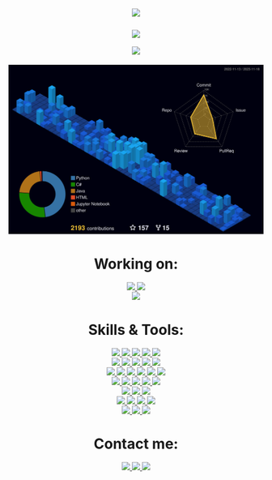 <h1 align="center">
  <a href="#">
    <img src="https://readme-typing-svg.herokuapp.com?font=Roboto&color=1833FF&size=35&center=true&vCenter=true&lines=Hello%2C+World!;I'm+Timofey+Kochetov">
  </a>
</h1>


<p align="center">
  <a href="#">
    <img src="https://github-profile-trophy.vercel.app/?username=timnekk&theme=radical&no-bg=true&no-frame=true&column=8">
  </a>
</p>


<p align="center">
  
  <a href="#">
    <img src="https://github-readme-streak-stats.herokuapp.com?user=timnekk&theme=highcontrast&hide_border=true&background=1833FF&ring=FFFFFF&fire=FFFFFF&currStreakLabel=DDDDDD&sideLabels=EBEBEB&dates=EBEBEB">
  </a>
  
  <br>
  <br>
  
  <a href="#">
    <img width="800" src="./profile-3d-contrib/profile-night-view.svg">
  </a>
  
</p>


<h1 align="center"> Working on: </h1>
<p align="center">
  
  <a href="https://github.com/TimNekk/pypayment">
    <img src="https://github-readme-stats.vercel.app/api/pin/?username=timnekk&repo=pypayment&bg_color=1833ff&text_color=EBEBEB&title_color=FFF&hide_border=true"  height="100">
  </a>
  
  <a href="https://github.com/TimNekk/Gigapixel">
    <img src="https://github-readme-stats.vercel.app/api/pin/?username=timnekk&repo=Gigapixel&bg_color=1833ff&text_color=EBEBEB&title_color=FFF&hide_border=true"  height="100">
  </a>
  
  <br>
  
  <a href="https://github.com/TheCreators/BrawlBorne">
    <img src="https://github-readme-stats.vercel.app/api/pin/?username=TheCreators&repo=BrawlBorne&bg_color=1833ff&text_color=EBEBEB&title_color=FFF&hide_border=true"  height="100">
  </a>
  
  <br>
</p>



<h1 align="center"> Skills & Tools: </h1>

<p align="center">
  <a href="https://python.org/">
    <img src="https://img.shields.io/badge/python-3776AB?style=for-the-badge&logo=python&logoColor=white">
  </a>
  <a href="https://aiogram.dev/">
    <img src="https://img.shields.io/badge/aiogram-26A5E4?style=for-the-badge&logo=telegram&logoColor=white">
  </a>
  <a href="https://fastapi.tiangolo.com/">
    <img src="https://img.shields.io/badge/fastapi-009688?style=for-the-badge&logo=fastapi&logoColor=white">
  </a>
  <a href="https://docs.celeryq.dev/">
    <img src="https://img.shields.io/badge/celery-37814A?style=for-the-badge&logo=celery&logoColor=white">
  </a>
  <a href="https://www.sqlalchemy.org/">
    <img src="https://img.shields.io/badge/sqlalchemy-D71F00?style=for-the-badge&logo=sqlalchemy&logoColor=white">
  </a>

  <br>
  
  <a href="https://java.com/">
    <img src="https://img.shields.io/badge/java-F80000.svg?style=for-the-badge&logo=coffeescript&logoColor=white">
  </a>
  <a href="https://spring.io/">
    <img src="https://img.shields.io/badge/spring web-6DB33F.svg?style=for-the-badge&logo=spring&logoColor=white">
  </a>
  <a href="https://spring.io/projects/spring-boot">
    <img src="https://img.shields.io/badge/spring cloud-6DB33F.svg?style=for-the-badge&logo=spring&logoColor=white">
  </a>
  <a href="https://spring.io/projects/spring-boot">
    <img src="https://img.shields.io/badge/spring data-6DB33F.svg?style=for-the-badge&logo=spring&logoColor=white">
  </a>
  <a href="https://junit.org/">
    <img src="https://img.shields.io/badge/junit5-25A162.svg?style=for-the-badge&logo=junit5&logoColor=white">
  </a>

  <br>

  <a href="https://docs.microsoft.com/en-us/dotnet/csharp/">
    <img src="https://img.shields.io/badge/c%23-%23239120?style=for-the-badge&logo=c-sharp&logoColor=white">
  </a>
  <a href="https://dotnet.microsoft.com/">
    <img src="https://img.shields.io/badge/dotnet-512BD4.svg?style=for-the-badge&logo=dotnet&logoColor=white">
  </a>
  <a href="https://unity.com/">
    <img src="https://img.shields.io/badge/unity-FFFFFF.svg?style=for-the-badge&logo=unity&logoColor=333333">
  </a>
  <a href="https://dotnet.microsoft.com/apps/aspnet">
    <img src="https://img.shields.io/badge/asp.net-512BD4.svg?style=for-the-badge&logo=dotnet&logoColor=white">
  </a>
  <a href="https://learn.microsoft.com/dotnet/desktop/wpf/overview/">
    <img src="https://img.shields.io/badge/wpf-0078D4.svg?style=for-the-badge&logo=windows11&logoColor=white">
  </a>
  <a href="https://learn.microsoft.com/dotnet/desktop/winforms/overview/">
    <img src="https://img.shields.io/badge/winforms-0078D4.svg?style=for-the-badge&logo=windows11&logoColor=white">
  </a>

  <br>

  <a href="https://docs.microsoft.com/cpp/">
    <img src="https://img.shields.io/badge/C++-00599C?style=for-the-badge&logo=c%2B%2B&logoColor=white">
  </a>
  <a href="https://lua.org/">
    <img src="https://img.shields.io/badge/lua-2C2D72?style=for-the-badge&logo=lua&logoColor=white">
  </a>
  <a href="https://developer.mozilla.org/docs/Web/JavaScript">
    <img src="https://img.shields.io/badge/javascript-F7DF1E?style=for-the-badge&logo=javascript&logoColor=333333">
  </a>
  <a href="https://developer.mozilla.org/docs/Web/HTML">
    <img src="https://img.shields.io/badge/html-E34F26?style=for-the-badge&logo=html5&logoColor=white">
  </a>
  <a href="https://developer.mozilla.org/en-US/docs/Web/CSS">
    <img src="https://img.shields.io/badge/css-1572B6?style=for-the-badge&logo=css3&logoColor=white">
  </a>

  <br>

  <a href="https://docker.com/">
    <img src="https://img.shields.io/badge/docker-%230db7ed.svg?style=for-the-badge&logo=docker&logoColor=white">
  </a>
  <a href="https://docs.docker.com/compose/">
    <img src="https://img.shields.io/badge/compose-%230db7ed.svg?style=for-the-badge&logo=docker&logoColor=white">
  </a>
  <a href="https://nginx.com/">
    <img src="https://img.shields.io/badge/nginx-009639.svg?style=for-the-badge&logo=nginx&logoColor=white">
  </a>

  <br>

  <a href="https://postgresql.org/">
    <img src="https://img.shields.io/badge/postgres-%23316192.svg?style=for-the-badge&logo=postgresql&logoColor=white">
  </a>
  <a href="https://redis.io/">
    <img src="https://img.shields.io/badge/redis-DC382D.svg?style=for-the-badge&logo=redis&logoColor=white">
  </a>
  <a href="https://mysql.com/">
    <img src="https://img.shields.io/badge/mysql-%2300f.svg?style=for-the-badge&logo=mysql&logoColor=white">
  </a>
  <a href="https://sqlite.org/">
    <img src="https://img.shields.io/badge/sqlite-%2307405e.svg?style=for-the-badge&logo=sqlite&logoColor=white">
  </a>

  <br>

  <a href="https://photoshop.com/">
    <img src="https://img.shields.io/badge/photoshop-%2331A8FF.svg?style=for-the-badge&logo=adobephotoshop&logoColor=white">
  </a>
  <a href="https://adobe.com/products/aftereffects">
    <img src="https://img.shields.io/badge/after effects-%23563D7C.svg?style=for-the-badge&logo=adobeaftereffects&logoColor=white">
  </a>
  <a href="https://www.adobe.com/products/illustrator">
    <img src="https://img.shields.io/badge/illustrator-%23FF9A00.svg?style=for-the-badge&logo=adobeillustrator&logoColor=white">
  </a>
</p>

<h1 align="center"> Contact me: </h1>

<p align="center">
  <a href="https://t.me/TimNekk">
    <img src="https://img.shields.io/badge/Telegram-2CA5E0?style=for-the-badge&logo=telegram&logoColor=white">
  </a>
  <a href="mailto:herew26@gmail.com">
    <img src="https://img.shields.io/badge/Gmail-D14836?style=for-the-badge&logo=gmail&logoColor=white">
  </a>
  <a href="https://vk.com/t.kochetov">
    <img src="https://img.shields.io/badge/VK-%231DA1F2.svg?style=for-the-badge&logo=vk&logoColor=white">
  </a>

  <br>


</p>
